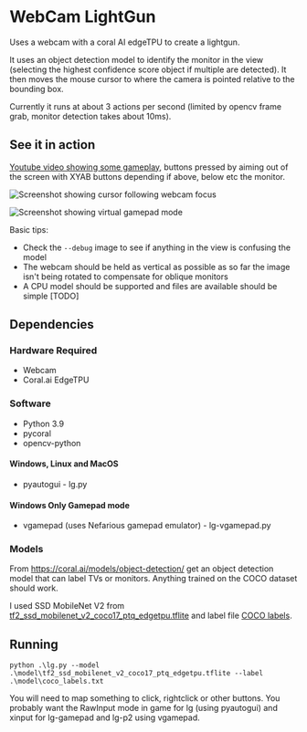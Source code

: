 # WebCam LightGun

Uses a webcam with a coral AI edgeTPU to create a lightgun.

It uses an object detection model to identify the monitor in the view (selecting the highest confidence score object if multiple are detected). It then moves the mouse cursor to where the camera is pointed relative to the bounding box.

Currently it runs at about 3 actions per second (limited by opencv frame grab, monitor detection takes about 10ms).

## See it in action

[Youtube video showing some gameplay](https://youtu.be/7g3i7UJV5Zg), buttons pressed by aiming out of the screen with XYAB buttons depending if above, below etc the monitor.

![Screenshot showing cursor following webcam focus](screenshot.png)

![Screenshot showing virtual gamepad mode](screenshot-vgp.png)

Basic tips:
* Check the `--debug` image to see if anything in the view is confusing the model
* The webcam should be held as vertical as possible as so far the image isn't being rotated to compensate for oblique monitors
* A CPU model should be supported and files are available should be simple [TODO]

## Dependencies

### Hardware Required
* Webcam
* Coral.ai EdgeTPU

### Software
* Python 3.9
* pycoral
* opencv-python
#### Windows, Linux and MacOS
* pyautogui - lg.py
#### Windows Only Gamepad mode
* vgamepad (uses Nefarious gamepad emulator) - lg-vgamepad.py

### Models
From https://coral.ai/models/object-detection/ get an object detection model that can label TVs or monitors. Anything trained on the COCO dataset should work.

I used SSD MobileNet V2 from [tf2_ssd_mobilenet_v2_coco17_ptq_edgetpu.tflite](https://raw.githubusercontent.com/google-coral/test_data/master/tf2_ssd_mobilenet_v2_coco17_ptq_edgetpu.tflite) and label file [COCO labels](https://raw.githubusercontent.com/google-coral/test_data/master/coco_labels.txt).

## Running

`python .\lg.py --model .\model\tf2_ssd_mobilenet_v2_coco17_ptq_edgetpu.tflite --label .\model\coco_labels.txt`

You will need to map something to click, rightclick or other buttons. You probably want the RawInput mode in game for lg (using pyautogui) and xinput for lg-gamepad and lg-p2 using vgamepad.
